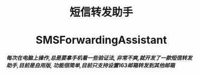 <center><h1>短信转发助手</h1></center>
<center><h1>SMSForwardingAssistant</h1></center>

<h5>每次在电脑上操作,总是要拿手机看一些验证法,
非常不爽,就开发了一款短信转发助手,目前是自用版,
功能很简单,目前只支持设置163邮箱转发到其他邮箱</h5>
